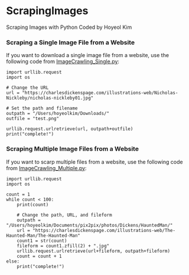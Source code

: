 # ScrapingImages
Scraping Images with Python
Coded by Hoyeol Kim

### Scraping a Single Image File from a Website
If you want to download a single image file from a website, use the following code from [ImageCrawling_Single.py](https://github.com/elibooklover/ScrapingImages/blob/master/ImageCrawling_Single.py):

```
import urllib.request
import os

# Change the URL
url = "https://charlesdickenspage.com/illustrations-web/Nicholas-Nickleby/nicholas-nickleby01.jpg"

# Set the path and filename
outpath = "/Users/hoyeolkim/Downloads/"
outfile = "test.png"

urllib.request.urlretrieve(url, outpath+outfile)
print("complete!")
```

### Scraping Multiple Image Files from a Website
If you want to scarp multiple files from a website, use the following code from [ImageCrawling_Multiple.py](https://github.com/elibooklover/ScrapingImages/blob/master/ImageCrawling_Multiple.py):

```
import urllib.request
import os

count = 1
while count < 100:
    print(count)
    
    # Change the path, URL, and fileform
    outpath = "/Users/hoyeolkim/Documents/pix2pix/photos/Dickens/HauntedMan/"
    url = "https://charlesdickenspage.com/illustrations-web/The-Haunted-Man/The-Haunted-Man"
    count1 = str(count) 
    fileform = count1.zfill(2) + ".jpg"
    urllib.request.urlretrieve(url+fileform, outpath+fileform)
    count = count + 1
else:
    print("complete!")
```
